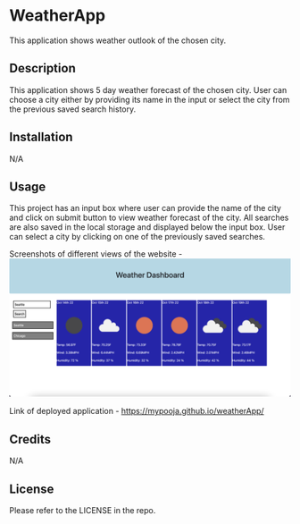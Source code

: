 # WeatherApp
This application shows weather outlook of the chosen city.

## Description
This application shows 5 day weather forecast of the chosen city. User can choose a city either by providing its name in the input or select the city from the previous saved search history.

## Installation

N/A

## Usage
This project has an input box where user can provide the name of the city and click on submit button to view weather forecast of the city. All searches are also saved in the local storage and displayed below the input box. User can select a city by clicking on one of the previously saved searches.

Screenshots of different views of the website -
![ScreenShot of the page after entering city](assets/images/wather-app-screenshot.png)

Link of deployed application - https://mypooja.github.io/weatherApp/

## Credits

N/A

## License

Please refer to the LICENSE in the repo.

